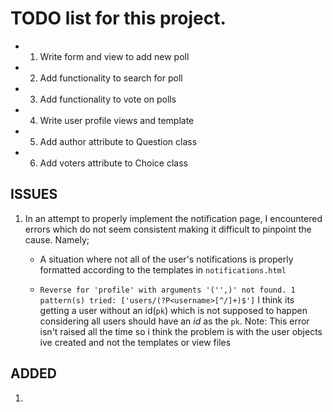 # TODO list for this project.


- 1. Write form and view to add new poll
- 2. Add functionality to search for poll

- 3. Add functionality to vote on polls
- 4. Write user profile views and template
- 5. Add author attribute to Question class
- 6. Add voters attribute to Choice class




## ISSUES
1. In an attempt to properly implement the notification page, I encountered errors which do not seem consistent making it difficult to pinpoint the cause. Namely;
    - A situation where not all of the user's notifications is properly formatted according to the templates in `notifications.html`

    - `Reverse for 'profile' with arguments '('',)' not found. 1 pattern(s) tried: ['users/(?P<username>[^/]+)$']` 
    I think its getting a user without an id(`pk`) which is not supposed to happen considering all users should have an *id* as the `pk`.
    Note: This error isn't raised all the time so i think the problem is with the user objects ive created and not the templates or view files
    
    



## ADDED
1. 


